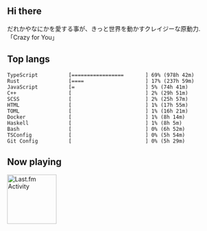 <!-- deno-fmt-ignore-file -->
## Hi there

だれかやなにかを愛する事が、きっと世界を動かすクレイジーな原動力. 「Crazy for You」



## Top langs

```
TypeScript          [=================       ] 69% (978h 42m)
Rust                [====                    ] 17% (237h 59m)
JavaScript          [=                       ] 5% (74h 41m)
C++                 [                        ] 2% (29h 51m)
SCSS                [                        ] 2% (25h 57m)
HTML                [                        ] 1% (17h 55m)
TOML                [                        ] 1% (16h 21m)
Docker              [                        ] 1% (8h 14m)
Haskell             [                        ] 1% (8h 5m)
Bash                [                        ] 0% (6h 52m)
TSConfig            [                        ] 0% (5h 54m)
Git Config          [                        ] 0% (5h 29m)
```


## Now playing


<a href="https://github.com/kiosion/toru">
  <picture>
    <source media="(prefers-color-scheme: dark)" srcset="https://toru.kio.dev/api/v1/re-taro?blur&border_width=0&border_radius=26&theme=nord">
    <source media="(prefers-color-scheme: light)" srcset="https://toru.kio.dev/api/v1/re-taro?blur&border_width=0&border_radius=26&theme=light">
    <img alt="Last.fm Activity" src="https://toru.kio.dev/api/v1/re-taro?blur&border_width=0&border_radius=26" height="115" />
  </picture>
</a>
